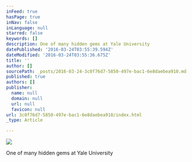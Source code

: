 ```yaml
---
inFeed: true
hasPage: true
inNav: false
inLanguage: null
starred: false
keywords: []
description: One of many hidden gems at Yale University
datePublished: '2016-03-24T03:55:39.594Z'
dateModified: '2016-03-24T03:55:36.675Z'
title: ''
author: []
sourcePath: _posts/2016-03-24-3c0f76d7-5850-497e-bac1-6e8daebea910.md
published: true
authors: []
publisher:
  name: null
  domain: null
  url: null
  favicon: null
url: 3c0f76d7-5850-497e-bac1-6e8daebea910/index.html
_type: Article

---
```

![](https://s3-us-west-2.amazonaws.com/the-grid-img/p/dd464499d23ac3bb1d7e891c52b92548878d13a7.jpg)

One of many hidden gems at Yale University